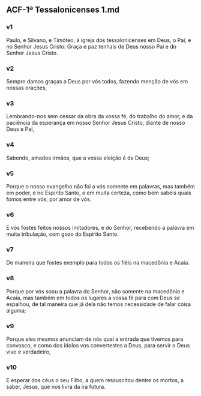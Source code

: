 ## ACF-1ª Tessalonicenses 1.md
### v1
 Paulo, e Silvano, e Timóteo, à igreja dos tessalonicenses em Deus, o Pai, e no Senhor Jesus Cristo: Graça e paz tenhais de Deus nosso Pai e do Senhor Jesus Cristo.
### v2
 Sempre damos graças a Deus por vós todos, fazendo menção de vós em nossas orações,
### v3
 Lembrando-nos sem cessar da obra da vossa fé, do trabalho do amor, e da paciência da esperança em nosso Senhor Jesus Cristo, diante de nosso Deus e Pai,
### v4
 Sabendo, amados irmãos, que a vossa eleição é de Deus;
### v5
 Porque o nosso evangelho não foi a vós somente em palavras, mas também em poder, e no Espírito Santo, e em muita certeza, como bem sabeis quais fomos entre vós, por amor de vós.
### v6
 E vós fostes feitos nossos imitadores, e do Senhor, recebendo a palavra em muita tribulação, com gozo do Espírito Santo.
### v7
 De maneira que fostes exemplo para todos os fiéis na macedônia e Acaia.
### v8
 Porque por vós soou a palavra do Senhor, não somente na macedônia e Acaia, mas também em todos os lugares a vossa fé para com Deus se espalhou, de tal maneira que já dela não temos necessidade de falar coisa alguma;
### v9
 Porque eles mesmos anunciam de nós qual a entrada que tivemos para convosco, e como dos ídolos vos convertestes a Deus, para servir o Deus vivo e verdadeiro,
### v10
 E esperar dos céus o seu Filho, a quem ressuscitou dentre os mortos, a saber, Jesus, que nos livra da ira futura.
